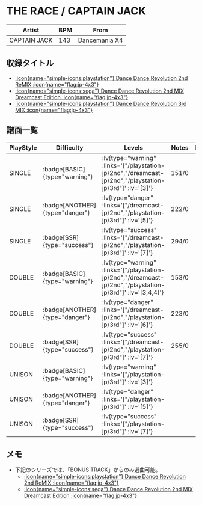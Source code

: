 # THE RACE / CAPTAIN JACK

|Artist|BPM|From|
|------|---|----|
|CAPTAIN JACK|143|Dancemania X4|

## 収録タイトル

- [ :icon{name="simple-icons:playstation"} Dance Dance Revolution 2nd ReMIX :icon{name="flag:jp-4x3"} ](/playstation-jp/2nd)
- [ :icon{name="simple-icons:sega"} Dance Dance Revolution 2nd MIX Dreamcast Edition :icon{name="flag:jp-4x3"} ](/dreamcast-jp/2nd)
- [ :icon{name="simple-icons:playstation"} Dance Dance Revolution 3rd MIX :icon{name="flag:jp-4x3"} ](/playstation-jp/3rd)

## 譜面一覧

|PlayStyle|Difficulty|Levels|Notes|Movie|
|---------|----------|------|-----|-----|
|SINGLE| :badge[BASIC]{type="warning"} | :lv{type="warning" :links='["/playstation-jp/2nd","/dreamcast-jp/2nd","/playstation-jp/3rd"]' :lv='[3]'} |151/0||
|SINGLE| :badge[ANOTHER]{type="danger"} | :lv{type="danger" :links='["/dreamcast-jp/2nd","/playstation-jp/3rd"]' :lv='[5]'} |222/0||
|SINGLE| :badge[SSR]{type="success"} | :lv{type="success" :links='["/dreamcast-jp/2nd","/playstation-jp/3rd"]' :lv='[7]'} |294/0||
|DOUBLE| :badge[BASIC]{type="warning"} | :lv{type="warning" :links='["/playstation-jp/2nd","/dreamcast-jp/2nd","/playstation-jp/3rd"]' :lv='[3,4,4]'} |153/0||
|DOUBLE| :badge[ANOTHER]{type="danger"} | :lv{type="danger" :links='["/dreamcast-jp/2nd","/playstation-jp/3rd"]' :lv='[6]'} |223/0||
|DOUBLE| :badge[SSR]{type="success"} | :lv{type="success" :links='["/dreamcast-jp/2nd","/playstation-jp/3rd"]' :lv='[7]'} |255/0||
|UNISON| :badge[BASIC]{type="warning"} | :lv{type="warning" :links='["/playstation-jp/3rd"]' :lv='[3]'} |||
|UNISON| :badge[ANOTHER]{type="danger"} | :lv{type="danger" :links='["/playstation-jp/3rd"]' :lv='[5]'} |||
|UNISON| :badge[SSR]{type="success"} | :lv{type="success" :links='["/playstation-jp/3rd"]' :lv='[7]'} |||

## メモ

- 下記のシリーズでは、「BONUS TRACK」からのみ選曲可能。
  - [ :icon{name="simple-icons:playstation"} Dance Dance Revolution 2nd ReMIX :icon{name="flag:jp-4x3"} ](/playstation-jp/2nd)
  - [ :icon{name="simple-icons:sega"} Dance Dance Revolution 2nd MIX Dreamcast Edition :icon{name="flag:jp-4x3"} ](/dreamcast-jp/2nd)
